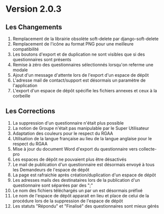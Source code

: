 # Version 2.0.3

## Les Changements

1. Remplacement de la librairie obsolète soft-delete par django-soft-delete
2. Remplacement de l'icône au format PNG pour une meilleure compatibilité
3. Les boutons d'export et de duplication ne sont visibles que si des questionnaires sont présents
4. Remise à zéro des questionnaires sélectionnés lorsqu'on referme une modale
5. Ajout d'un message d'attente lors de l'export d'un espace de dépôt
6. L'adresse mail de contact/support est désormais un paramètre de l'application
7. L'export d'un espace de dépôt spécifie les fichiers annexes et ceux à la corbeille

## Les Corrections

1. La suppression d'un questionnaire n'était plus possible
2. La notion de Groupe n'était pas manipulable par le Super Utilisateur
3. Adaptation des couleurs pour le respect du RGAA
4. Utilisation de la langue française au lieu de la langue anglaise pour le respect du RGAA
5. Mise à jour du document Word d'export du questionnaire vers collecte-pro
6. Les espaces de dépôt ne pouvaient plus être désactivés
7. Le mail de publication d'un questionnaire est désormais envoyé à tous les Demandeurs de l'espace de dépôt
8. La page est rafraichie après création/duplication d'un espace de dépôt
9. Les adresses mails des destinataires lors de la publication d'un questionnaire sont séparées par des ";"
10. Le nom des fichiers téléchargés un par un est désormais préfixé
11. Le nom de l'espace de dépôt apparait en lieu et place de celui de la procédure lors de la suppression de l'espace de dépôt
12. Les statuts "Répondu" et "Finalisé" des questionnaires sont mieux gérés
